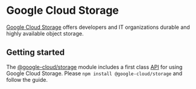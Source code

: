 # Google Cloud Storage

[Google Cloud Storage](https://cloud.google.com/storage/docs/overview) offers developers and IT organizations durable and highly available object storage.

## Getting started
The [@google-cloud/storage](https://github.com/googleapis/nodejs-storage) module includes a first class [API](https://googleapis.dev/nodejs/storage/latest/) for using Google Cloud Storage. Please `npm install @google-cloud/storage` and follow the guide.
